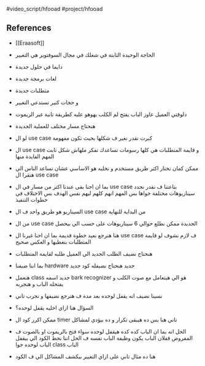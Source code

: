#video_script/hfooad #project/hfooad 
## References

- [[Eraasoft]]

- الحاجة الوحيدة الثابتة في شغلك في مجال السوفتوير هي التغيير
- دايما في حلول جديدة
- لغات برمجة جديدة
- متطلبات جديدة
- و حجات كتير تستدعي التغيير
- دلوقتي العميل عاوز الباب يفتح لم الكلب يهوهو عليه كطريقة تانية غير الريموت
- هنحتاج مسار مختلف للعملية الجديدة
- لو ال use case كبرت نقدر نغير ف شكلها بحيث تكون مفهومة
- ال use case و قايمة المتطلبات هي كلها رسومات تساعدك تفكر ملهاش شكل ثابت المهم الفايدة منها
- ممكن كمان نختار اكتر طريق مستخدم و نخليه هو الاساسي عشان نساعد الناس الي هتقرا ال use case 
- بما ان احنا بقى عندنا اكتر من مسار في ال use case بتاعتنا ف نقدر نحدد سيناريوهات مختلفة جواها بس المهم انهم كلهم ليهم نفس الهدف بس الاختلاف في خطوات التنفيذ
- السيناريو هو طريق واحد ف ال use case من البداية للنهاية
- من ال use case الجديدة ممكن نطلع حوالي 6 سيناريوهات على حسب الي بيحصل

- هنا هنرجع نعيد خطوة قديمة بما ان احنا غيرنا ال use case ف لازم نشوف لو قايمة المتطلبات بتغطيها و العكس صحيح
- هنحتاج نضيف الطلب الجديد الي العميل طلبه لقايمة المتطلبات
- بما اننا ضيفنا hardware جديد هنحتاج نضيفله كود جديد
- هنعمل class جديد اسمه bark recognizer هو الي هيتعامل مع صوت الكلب و يفتحله الباب و هنجربه
- نسينا نضيف انه يقفل لوحده بعد مدة ف هنرجع نضيفها و نجرب تاني
- السؤال هنا ازاي اخليه يقفل لوحده؟
- ممكن اكرر كود  ال timer تاني هنا بس ده هيبقى تكرار و ده بيؤدي لمشاكل
- الحل انه بما ان الباب كده كده هيقفل لوحده سواء فتح بالريموت او بالصوت ف المفروض قفلان الباب يكون وظيفة الباب نفسه ف الحل اننا نحط الكود الي بيقفل الباب لوحده جوا class الباب
- هنا ده مثال تاني على ازاي التغيير بيكشف المشاكل الي ف الكود